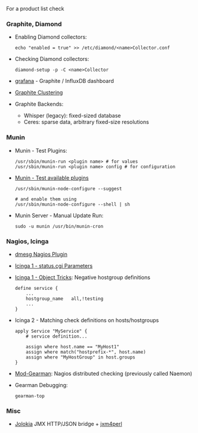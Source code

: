 For a product list check <?add topic="Solutions Monitoring"?>

### Graphite, Diamond

-   Enabling Diamond collectors:

        echo "enabled = true" >> /etc/diamond/<name>Collector.conf

-   Checking Diamond collectors:

        diamond-setup -p -C <name>Collector

-   [grafana](http://grafana.org) - Graphite / InfluxDB dashboard
-   [Graphite
    Clustering](http://bitprophet.org/blog/2013/03/07/graphite/)
-   Graphite Backends:
    -   Whisper (legacy): fixed-sized database
    -   Ceres: sparse data, arbitrary fixed-size resolutions

### Munin

-   Munin - Test Plugins:

        /usr/sbin/munin-run <plugin name> # for values
        /usr/sbin/munin-run <plugin name> config # for configuration

-   [Munin - Test available
    plugins](http://articles.slicehost.com/2010/4/9/enabling-munin-node-plug-ins-on-centos)

        /usr/sbin/munin-node-configure --suggest

        # and enable them using
        /usr/sbin/munin-node-configure --shell | sh

-   Munin Server - Manual Update Run:

        sudo -u munin /usr/bin/munin-cron

### Nagios, Icinga

-   [dmesg Nagios Plugin](/Nagios-Plugin-for-dmesg-Monitoring)
-   [Icinga 1 - status.cgi
    Parameters](http://docs.icinga.org/latest/en/cgiparams.html)
-   [Icinga 1 - Object
    Tricks](http://docs.icinga.org/latest/en/objecttricks.html):
    Negative hostgroup definitions

        define service {
            ...
            hostgroup_name   all,!testing
            ...
        }

-   Icinga 2 - Matching check definitions on hosts/hostgroups

        apply Service "MyService" {
            # service definition...

            assign where host.name == "MyHost1"
            assign where match("hostprefix-*", host.name)
            assign where "MyHostGroup" in host.groups
        }

-   [Mod-Gearman](http://mod-gearman.org/): Nagios distributed checking
    (previously called Naemon)
-   Gearman Debugging:

        gearman-top

### Misc

-   [Jolokia](http://jolokia.org/) JMX HTTP/JSON bridge +
    [jxm4perl](http://search.cpan.org/~roland/jmx4perl/scripts/jmx4perl)
